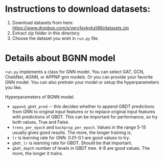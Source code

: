 # Instructions to download datasets:

1. Download datasets from here: https://www.dropbox.com/s/verx1evkykzli88/datasets.zip
2. Extract zip folder in this directory
3. Choose the dataset you wish in `run.py` file. 

# Details about BGNN model
`run.py` implements a class for GNN model. You can select GAT, GCN, ChebNet, AGNN, or APPNP gnn models.
Or you can provide your favorite GNN model. You can also pretrain your model or setup the hyperparameters you like. 

Hyperparameters of BGNN model. 
* `append_gbdt_pred` -- this decides whether to append GBDT predictions from GNN to original input features or to replace original input features with predictions of GBDT. This can be important for performance, so try both values, True and False. 
* `trees_per_epoch` and `backprop_per_epoch`. Values in the range 5-15 usually gives good results. The more, the longer training is. 
* `lr` is learning rate for GNN. 0.01-0.1 are good values to try.
* `gbdt_lr` is learning rate for GBDT. Should be that important. 
* `gbdt_depth` number of levels in GBDT tree. 4-8 are good values. The more, the longer it trains. 